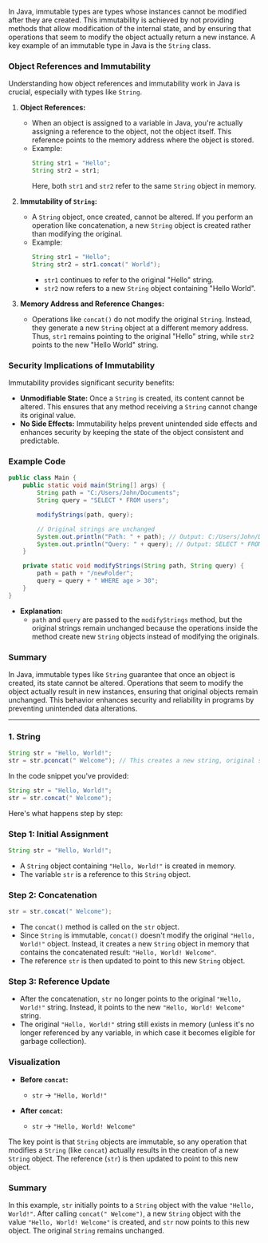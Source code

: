 In Java, immutable types are types whose instances cannot be modified after they are created. This immutability is achieved by not providing methods that allow modification of the internal state, and by ensuring that operations that seem to modify the object actually return a new instance. A key example of an immutable type in Java is the `String` class.

### Object References and Immutability

Understanding how object references and immutability work in Java is crucial, especially with types like `String`.

1. **Object References:**
   - When an object is assigned to a variable in Java, you're actually assigning a reference to the object, not the object itself. This reference points to the memory address where the object is stored.
   - Example:
     ```java
     String str1 = "Hello";
     String str2 = str1;
     ```
     Here, both `str1` and `str2` refer to the same `String` object in memory.

2. **Immutability of `String`:**
   - A `String` object, once created, cannot be altered. If you perform an operation like concatenation, a new `String` object is created rather than modifying the original.
   - Example:
     ```java
     String str1 = "Hello";
     String str2 = str1.concat(" World");
     ```
     - `str1` continues to refer to the original "Hello" string.
     - `str2` now refers to a new `String` object containing "Hello World".

3. **Memory Address and Reference Changes:**
   - Operations like `concat()` do not modify the original `String`. Instead, they generate a new `String` object at a different memory address. Thus, `str1` remains pointing to the original "Hello" string, while `str2` points to the new "Hello World" string.

### Security Implications of Immutability

Immutability provides significant security benefits:
- **Unmodifiable State:** Once a `String` is created, its content cannot be altered. This ensures that any method receiving a `String` cannot change its original value.
- **No Side Effects:** Immutability helps prevent unintended side effects and enhances security by keeping the state of the object consistent and predictable.

### Example Code

```java
public class Main {
    public static void main(String[] args) {
        String path = "C:/Users/John/Documents";
        String query = "SELECT * FROM users";

        modifyStrings(path, query);

        // Original strings are unchanged
        System.out.println("Path: " + path); // Output: C:/Users/John/Documents
        System.out.println("Query: " + query); // Output: SELECT * FROM users
    }

    private static void modifyStrings(String path, String query) {
        path = path + "/newFolder";
        query = query + " WHERE age > 30";
    }
}
```

- **Explanation:** 
  - `path` and `query` are passed to the `modifyStrings` method, but the original strings remain unchanged because the operations inside the method create new `String` objects instead of modifying the originals.

### Summary

In Java, immutable types like `String` guarantee that once an object is created, its state cannot be altered. Operations that seem to modify the object actually result in new instances, ensuring that original objects remain unchanged. This behavior enhances security and reliability in programs by preventing unintended data alterations.

---

### 1. String

```java
String str = "Hello, World!";
str = str.pconcat(" Welcome"); // This creates a new string, original string remains unchanged
```

In the code snippet you've provided:

```java
String str = "Hello, World!";
str = str.concat(" Welcome");
```

Here's what happens step by step:

### Step 1: Initial Assignment

```java
String str = "Hello, World!";
```

- A `String` object containing `"Hello, World!"` is created in memory.
- The variable `str` is a reference to this `String` object.

### Step 2: Concatenation

```java
str = str.concat(" Welcome");
```

- The `concat()` method is called on the `str` object.
- Since `String` is immutable, `concat()` doesn't modify the original `"Hello, World!"` object. Instead, it creates a new `String` object in memory that contains the concatenated result: `"Hello, World! Welcome"`.
- The reference `str` is then updated to point to this new `String` object.

### Step 3: Reference Update

- After the concatenation, `str` no longer points to the original `"Hello, World!"` string. Instead, it points to the new `"Hello, World! Welcome"` string.
- The original `"Hello, World!"` string still exists in memory (unless it's no longer referenced by any variable, in which case it becomes eligible for garbage collection).

### Visualization

- **Before `concat`:**
  - `str` → `"Hello, World!"`

- **After `concat`:**
  - `str` → `"Hello, World! Welcome"`

The key point is that `String` objects are immutable, so any operation that modifies a `String` (like `concat`) actually results in the creation of a new `String` object. The reference (`str`) is then updated to point to this new object.

### Summary

In this example, `str` initially points to a `String` object with the value `"Hello, World!"`. After calling `concat(" Welcome")`, a new `String` object with the value `"Hello, World! Welcome"` is created, and `str` now points to this new object. The original `String` remains unchanged.

